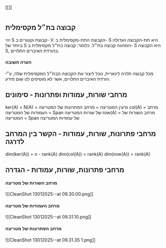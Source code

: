 [[]]
```table-of-contents
```
## קבוצה בת״ל מקסימלית
יהי S קבוצת וקטורים ב- V.
הקבוצה התת-מקסימלית ב- S היא תת-הקבוצה הגדולה ביותר של S המהווה קבוצה בת״ל.
כלומר: קבוצה בת״ל מקסימלית ב- S היא הקבוצה S, בהורדת האיברים התלויים.
#### הערה חשובה
מכל קבוצה תלויה לינארית, נוכל ליצור את הקבוצה הבת״ל המקסימלית שלה, ע״י הורדת האיברים התלויים, אשר לא מוסיפים לנו שום מידע.
## מרחבי שורות, עמודות ופתרונות - סימונים
ker(A) = N(A) = גרעין המטריצה = מרחב הפתרונות של המטריצה
col(A) = מרחב העמודות של המטריצה = Span של שורות המטריצה
row(A) = מרחב השורות של המטריצה = Span של עמודות המטריצה
## מרחבי פתרונות, שורות, עמודות - הקשר בין המרחב לדרגה
dim(ker(A)) = n - rank(A)
dim(col(A)) = rank(A)
dim(row(A)) = rank(A)

## מרחבי פתרונות, שורות, עמודות - הגדרה
#### מרחב השורות של מטריצה
![[CleanShot 13012025--at 09.30.00.png]]
#### מרחב העמודות של מטריצה
![[CleanShot 13012025--at 09.31.10.png]]
#### מרחב הפתרונות של מטריצה
![[CleanShot 13012025--at 09.31.35 1.png]]